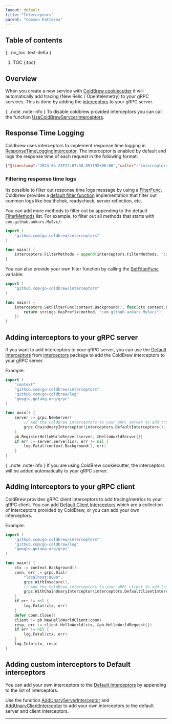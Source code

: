 ```yaml
---
layout: default
title: "Interceptors"
parent: "Common Patterns"
---
```

## Table of contents
{: .no_toc .text-delta }

1. TOC
{:toc}

## Overview
When you create a new service with [ColdBrew cookiecutter] it will automatically add tracing (New Relic / Opentelemetry) to your gRPC services. This is done by adding the [interceptors] to your gRPC server.

{: .note .note-info }
To disable coldbrew provided interceptors you can call the function [UseColdBrewServcerInterceptors].

## Response Time Logging

Coldbrew uses interceptors to implement response time logging in [ResponseTimeLoggingInterceptor]. The interceptor is enabled by default and logs the response time of each request in the following format:

```json
{"@timestamp":"2023-04-23T22:07:38.857192+08:00","caller":"interceptors@v0.1.7/interceptors.go:248","error":null,"grpcMethod":"/com.github.ankurs.MySvc/Echo","level":"info","took":"49.542µs","trace":"50337410-4bcd-48ce-b8d4-6b42f2ac5503"}
```

### Filtering response time logs

Its possible to filter out response time logs message by using a [FilterFunc], Coldbrew provides a [default filter function] implementation that filter out common logs like healthchek, readycheck, server reflection, etc.

You can add more methods to filter out by appending to the default [FilterMethods] list. For example, to filter out all methods that starts with `com.github.ankurs.MySvc/`:

```go
import (
    "github.com/go-coldbrew/interceptors"
)

func main() {
    interceptors.FilterMethods = append(interceptors.FilterMethods, "com.github.ankurs.MySvc/")
}
```

You can also provide your own filter function by calling the [SetFilterFunc] variable:

```go
import (
    "github.com/go-coldbrew/interceptors"
)

func main() {
    interceptors.SetFilterFunc(context.Background(), func(ctx context.Context, method string) bool {
        return strings.HasPrefix(method, "com.github.ankurs.MySvc/")
    })
}
```

## Adding interceptors to your gRPC server

If you want to add interceptors to your gRPC server, you can use the [Default Interceptors] from [interceptors] package to add the ColdBrew interceptors to your gRPC server.

Example:

```go
import (
    "context"
    "github.com/go-coldbrew/interceptors"
    "github.com/go-coldbrew/log"
    "google.golang.org/grpc"
)

func main() {
    server := grpc.NewServer(
        // Add the ColdBrew interceptors to your gRPC server to add tracing/metrics to your gRPC server calls
        grpc.ChainUnaryInterceptor(interceptors.DefaultInterceptors()...),
    )
    pb.RegisterHelloWorldServer(server, &HelloWorldServer{})
    if err := server.Serve(lis); err != nil {
        log.Fatal(context.Background(), err)
    }
}
```

{: .note .note-info }
If you are using ColdBrew cookiecutter, the interceptors will be added automatically to your gRPC server.

## Adding interceptors to your gRPC client

ColdBrew provides gRPC client interceptors to add tracing/metrics to your gRPC client. You can add [Default Client Interceptors] which are a collection of interceptors provided by ColdBrew, or you can add your own interceptors.

Example:

```go
import (
    "github.com/go-coldbrew/interceptors"
    "github.com/go-coldbrew/log"
    "google.golang.org/grpc"
)

func main() {
    ctx := context.Background()
    conn, err := grpc.Dial(
        "localhost:8080",
        grpc.WithInsecure(),
        // Add the ColdBrew interceptors to your gRPC client to add tracing/metrics to your gRPC client calls
        grpc.WithChainUnaryInterceptor(interceptors.DefaultClientInterceptors()...),
    )
    if err != nil {
        log.Fatal(ctx, err)
    }
    defer conn.Close()
    client := pb.NewHelloWorldClient(conn)
    resp, err := client.HelloWorld(ctx, &pb.HelloWorldRequest{})
    if err != nil {
        log.Fatal(ctx, err)
    }
    log.Info(ctx, resp)
}
```

## Adding custom interceptors to Default interceptors

You can add your own interceptors to the [Default Interceptors] by appending to the list of interceptors.

Use the function [AddUnaryServerInterceptor] and [AddUnaryClientInterceptor] to add your own interceptors to the default server and client interceptors.

---

[TraceId interceptor]: https://pkg.go.dev/github.com/go-coldbrew/interceptors#TraceIdInterceptor
[go-coldbrew/tracing]: https://pkg.go.dev/github.com/go-coldbrew/tracing
[ColdBrew cookiecutter]: /getting-started
[interceptors]: https://pkg.go.dev/github.com/go-coldbrew/interceptors
[UseColdBrewServcerInterceptors]: https://pkg.go.dev/github.com/go-coldbrew/interceptors#UseColdBrewServerInterceptors
[Default Client Interceptors]: https://pkg.go.dev/github.com/go-coldbrew/interceptors#DefaultClientInterceptors
[Default Interceptors]: https://pkg.go.dev/github.com/go-coldbrew/interceptors#DefaultInterceptors
[ResponseTimeLoggingInterceptor]: https://pkg.go.dev/github.com/go-coldbrew/interceptors#ResponseTimeLoggingInterceptor
[FilterFunc]: https://pkg.go.dev/github.com/go-coldbrew/interceptors#FilterFunc
[default filter function]: https://pkg.go.dev/github.com/go-coldbrew/interceptors#FilterMethodsFunc
[FilterMethods]: https://pkg.go.dev/github.com/go-coldbrew/interceptors#FilterMethods
[SetFilterFunc]: https://pkg.go.dev/github.com/go-coldbrew/interceptors#SetFilterFunc
[AddUnaryServerInterceptor]: https://pkg.go.dev/github.com/go-coldbrew/interceptors#AddUnaryServerInterceptor
[AddUnaryClientInterceptor]: https://pkg.go.dev/github.com/go-coldbrew/interceptors#AddUnaryClientInterceptor
